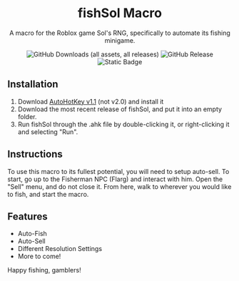 <div align="center" style="text-align: center;">
<h1>fishSol Macro</h1>
<p>A macro for the Roblox game Sol's RNG, specifically to automate its fishing minigame.</p>

![GitHub Downloads (all assets, all releases)](https://img.shields.io/github/downloads/ivelchampion249/FishSol-Macro/total)
![GitHub Release](https://img.shields.io/github/v/release/ivelchampion249/FishSol-Macro)
![Static Badge](https://img.shields.io/badge/license-CC_BY--NC--ND_4.0-orange)

</div>

## Installation
1. Download [AutoHotKey v1.1](https://www.autohotkey.com/) (not v2.0) and install it
2. Download the most recent release of fishSol, and put it into an empty folder.
3. Run fishSol through the .ahk file by double-clicking it, or right-clicking it and selecting "Run".

## Instructions
To use this macro to its fullest potential, you will need to setup auto-sell.
To start, go up to the Fisherman NPC (Flarg) and interact with him.
Open the "Sell" menu, and do not close it.
From here, walk to wherever you would like to fish, and start the macro.

## Features
- Auto-Fish
- Auto-Sell
- Different Resolution Settings
- More to come!

Happy fishing, gamblers!
